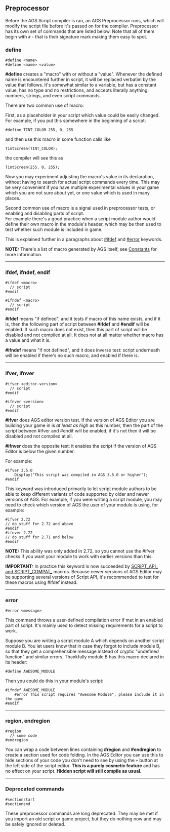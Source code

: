 ## Preprocessor

Before the AGS Script compiler is ran, an AGS Preprocessor runs, which will modify the script file before it's passed on for the compiler. Preprocessor has its own set of commands that are listed below. Note that all of them begin with `#` - that is their signature mark making them easy to spot.

### define

`#define <name>`<br>
`#define <name> <value>`

**#define** creates a "macro" with or without a "value". Whenever the defined name is encountered further in script, it will be replaced verbatim by the value that follows. It's somewhat similar to a variable, but has a constant value, has no type and no restrictions, and accepts literally anything: numbers, strings, and even script commands.

There are two common use of macro:

First, as a placeholder in your script which value could be easily changed. For example, if you put this somewhere in the beginning of a script:

    #define TINT_COLOR 255, 0, 255

and then use this macro in some function calls like

    TintScreen(TINT_COLOR);

the compiler will see this as

    TintScreen(255, 0, 255);

Now you may experiment adjusting the macro's value in its declaration, without having to search for actual script commands every time. This may be very convenient if you have multiple experimental values in your game which you are not sure about yet, or one value which is used in many places.

Second common use of macro is a signal used in preprocessor tests, or enabling and disabling parts of script.<br>
For example there's a good practice when a script module author would define their own macro in the module's header, which may be then used to test whether such module is included in game.

This is explained further in a paragraphs about [#ifdef](Preprocessor#ifdef-ifndef-endif) and [#error](Preprocessor#error) keywords.

**NOTE:** There's a list of macro generated by AGS itself, see [Constants](ScriptKeywords#constants) for more information.

---

### ifdef, ifndef, endif

```
#ifdef <macro>
  // script
#endif
```

```
#ifndef <macro>
  // script
#endif
```

**#ifdef** means "if defined", and it tests if macro of this name exists, and if it is, then the following part of script between **#ifdef** and **#endif** will be enabled. If such macro does not exist, then this part of script will be disabled and not compiled at all. It does not at all matter whether macro has a value and what it is.

**#ifndef** means "if not defined", and it does inverse test: script underneath will be enabled if there's no such macro, and enabled if there is.

---

### ifver, ifnver

```
#ifver <editor-version>
  // script
#endif
```

```
#ifnver <version>
  // script
#endif
```

**#ifver** does AGS editor version test. If the version of AGS Editor you are building your game in is *at least as high* as this number, then the part of the script between #ifver and #endif will be enabled, if it's not then it will be disabled and not compiled at all.

**#ifnver** does the opposite test: it enables the script if the version of AGS Editor is below the given number.

For example:

    #ifver 3.5.0
        Display("This script was compiled in AGS 3.5.0 or higher");
    #endif

This keyword was introduced primarily to let script module authors to be able to keep different variants of code supported by older and newer versions of AGS. For example, if you were writing a script module, you may need to check which version of AGS the user of your module is using, for example:

```
#ifver 2.72
// do stuff for 2.72 and above
#endif
#ifnver 2.72
// do stuff for 2.71 and below
#endif
```

**NOTE:** This ability was only added in 2.72, so you cannot use the #ifver checks if you want your module to work with earlier versions than this.

**IMPORTANT:** In practice this keyword is now succeeded by [SCRIPT_API_ and SCRIPT_COMPAT_](ScriptKeywords#constants) macros. Because newer versions of AGS Editor may be supporting several versions of Script API, it's recommended to test for these macros using #ifdef instead.

---

### error

`#error <message>`

This command throws a user-defined compilation error if met in an enabled part of script. It's mainly used to detect missing requirements for a script to work.

Suppose you are writing a script module A which depends on another script module B. You let users know that in case they forgot to include module B, so that they get a comprehensible message instead of cryptic "undefined function" and similar errors. Thankfully module B has this macro declared in its header:

    #define AWESOME_MODULE

Then you could do this in your module's script:

    #ifndef AWESOME_MODULE
        #error This script requires "Awesome Module", please include it in the game
    #endif

---

### region, endregion

```
#region
  // some code
#endregion
```

You can wrap a code between lines containing **#region** and **#endregion** to create a section used for code folding. In the AGS Editor you can use this to hide sections of your code you don't need to see by using the `+` button at the left side of the script editor. **This is a purely cosmetic feature** and has no effect on your script. **Hidden script will still compile as usual.**

---

### Deprecated commands

```
#sectionstart
#sectionend
```

These preprocessor commands are long deprecated. They may be met if you import an old script or game project, but they do nothing now and may be safely ignored or deleted.